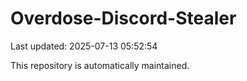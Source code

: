 # Overdose-Discord-Stealer

Last updated: 2025-07-13 05:52:54

This repository is automatically maintained.

